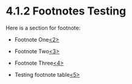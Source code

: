 <html dir="LTR" xmlns:mshelp="http://msdn.microsoft.com/mshelp" xmlns:ddue="http://ddue.schemas.microsoft.com/authoring/2003/5" xmlns:xlink="http://www.w3.org/1999/xlink" xmlns:tool="http://www.microsoft.com/tooltip">
    <head>
        <meta http-equiv="Content-Type" content="text/html; CHARSET=utf-8"></meta>
        <meta name="save" content="history"></meta>
        <title>4.1.2 Footnotes Testing</title>
        <xml>
            <mshelp:toctitle title="4.1.2 Footnotes Testing"></mshelp:toctitle>
            <mshelp:rltitle title="[MS-CANARYBLOCK]: Footnotes Testing"></mshelp:rltitle>
            <mshelp:keyword index="A" term="7274ee07-a140-4707-b849-708ab4fd6829"></mshelp:keyword>
            <mshelp:attr name="DCSext.ContentType" value="open specification"></mshelp:attr>
            <mshelp:attr name="AssetID" value="7274ee07-a140-4707-b849-708ab4fd6829"></mshelp:attr>
            <mshelp:attr name="TopicType" value="kbRef"></mshelp:attr>
            <mshelp:attr name="DCSext.Title" value="[MS-CANARYBLOCK]: Footnotes Testing" />
        </xml>
    </head>
    <body>
        <div id="header">
            <h1 class="heading">4.1.2 Footnotes Testing</h1>
        </div>
        <div id="mainSection">
            <div id="mainBody">
                <div id="allHistory" class="saveHistory"></div>
                <div id="sectionSection0" class="section" name="collapseableSection">
                    

<p>Here is a section for footnote:</p>

<ul><li><p><span><span> 
</span></span>Footnote One<a id="Appendix_A_Target_2"></a><a href="f810325e-121a-4d2c-82da-e3f3c10a501b.htm#Appendix_A_2" aria-label="Product behavior note 2">&lt;2&gt;</a></p>

</li><li><p><span><span> 
</span></span>Footnote Two<a id="Appendix_A_Target_3"></a><a href="f810325e-121a-4d2c-82da-e3f3c10a501b.htm#Appendix_A_3" aria-label="Product behavior note 3">&lt;3&gt;</a></p>

</li><li><p><span><span> 
</span></span>Footnote Three<a id="Appendix_A_Target_4"></a><a href="f810325e-121a-4d2c-82da-e3f3c10a501b.htm#Appendix_A_4" aria-label="Product behavior note 4">&lt;4&gt;</a></p>

</li><li><p><span><span> 
</span></span>Testing footnote table<a id="Appendix_A_Target_5"></a><a href="f810325e-121a-4d2c-82da-e3f3c10a501b.htm#Appendix_A_5" aria-label="Product behavior note 5">&lt;5&gt;</a></p>

</li></ul>
                </div>
            </div>
        </div>
    </body>
</html>